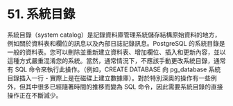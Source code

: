 # 51. 系統目錄

系統目錄（system catalog）是記錄資料庫管理系統儲存結構原始資料的地方，例如關於資料表和欄位的訊息以及內部日誌記錄訊息。PostgreSQL 的系統目錄是一般的資料表。您可以刪除並重新建立資料表、增加欄位、插入和更新內容，並以這種方式嚴重混淆您的系統。當然，通常情況下，不應該手動更改系統目錄，通常有 SQL 命令來執行此操作。（例如，CREATE DATABASE 向 pg\_database 系統目錄插入一行 - 實際上是在磁碟上建立數據庫）。對於特別深奧的操作有一些例外，但其中很多已經隨著時間的推移而變為 SQL 命令，因此需要系統目錄的直接操作正在不斷減少。
